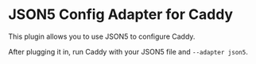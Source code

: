 JSON5 Config Adapter for Caddy
================================

This plugin allows you to use JSON5 to configure Caddy.

After plugging it in, run Caddy with your JSON5 file and `--adapter json5`.
